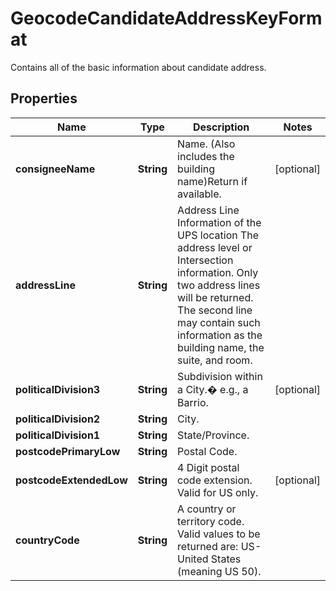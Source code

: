 

# GeocodeCandidateAddressKeyFormat

Contains all of the basic information about candidate address.

## Properties

| Name | Type | Description | Notes |
|------------ | ------------- | ------------- | -------------|
|**consigneeName** | **String** | Name. (Also includes the building name)Return if available. |  [optional] |
|**addressLine** | **String** | Address Line Information of the UPS location The address level or Intersection information. Only two address lines will be returned. The second line may contain such information as the building name, the suite, and room. |  |
|**politicalDivision3** | **String** | Subdivision within a City.� e.g., a Barrio. |  [optional] |
|**politicalDivision2** | **String** | City. |  |
|**politicalDivision1** | **String** | State/Province. |  |
|**postcodePrimaryLow** | **String** | Postal Code. |  |
|**postcodeExtendedLow** | **String** | 4 Digit postal code extension. Valid for US only. |  [optional] |
|**countryCode** | **String** | A country or territory code. Valid values to be returned are: US-United States (meaning US 50). |  |



